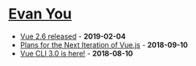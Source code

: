 # [Evan You](https://medium.com/@youyuxi)

- [Vue 2.6 released](https://medium.com/the-vue-point/vue-2-6-released-66aa6c8e785e) - **2019-02-04**
- [Plans for the Next Iteration of Vue.js](https://medium.com/the-vue-point/plans-for-the-next-iteration-of-vue-js-777ffea6fabf) - **2018-09-10**
- [Vue CLI 3.0 is here!](https://medium.com/the-vue-point/vue-cli-3-0-is-here-c42bebe28fbb) - **2018-08-10**
